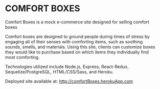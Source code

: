 # COMFORT BOXES

Comfort Boxes is a mock e-commerce site designed for selling comfort boxes

Comfort boxes are designed to ground people during times of stress by engaging all of their senses with comforting items, such as soothing sounds, smells, and materials. Using this site, clients can customize boxes they would like to purchase based on which items they individually find most comforting.

Technologies utilized include Node.js, Express, React-Redux, Sequelize/PostgreSQL, HTML/CSS/Sass, and Heroku.

Deployed site available at: http://comfortBoxes.herokuApp.com

